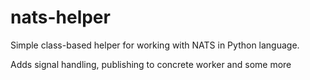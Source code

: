 # nats-helper
Simple class-based helper for working with NATS in Python language.

Adds signal handling, publishing to concrete worker and some more